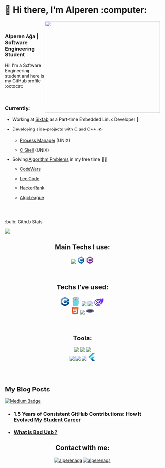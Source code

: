 <h1 align="left">👋 Hi there, I'm Alperen :computer:</h1>

<img src="https://media.giphy.com/media/iIqmM5tTjmpOB9mpbn/giphy.gif?cid=790b761110123f073736663fcd84311e0805e0295912e063&rid=giphy.gif&ct=g" align="right" width="375" height="300">

<br>

<h3 align="Left"> Alperen Ağa | Software Engineering Student</h3>

Hi! I'm a Software Engineering student and here is my GitHub profile :octocat:

<br>

<h3> Currently: </h3>

  - Working at [Sixfab](https://github.com/sixfab) as a Part-time Embedded Linux Developer 💼

  - Developing side-projects with [C and C++](https://github.com/Alperencode/C-and-CPP) ✍

    - [Process Manager](https://github.com/Alperencode/Process-Manager) (UNIX)
  
    - [C Shell](https://github.com/Alperencode/C-Shell) (UNIX)
  

  - Solving [Algorithm Problems](https://github.com/Alperencode/Algorithm-Solutions) in my free time 👨‍💻
  
    - [CodeWars](https://www.codewars.com/users/Alperencode)
  
    - [LeetCode](https://leetcode.com/alperencode)
  
    - [HackerRank](https://www.hackerrank.com/alperencode?hr_r=1)
  
    - [AlgoLeague](https://algoleague.com/profile/alperencode/overview)
  
  
<br><br>

<p align="left">:bulb: Github Stats</p>
<img src="https://github-readme-stats.vercel.app/api?username=alperencode&theme=gruvbox&show_icons=true">

<br>

<h2 align="center">Main Techs I use:</h2>

<p align="center">
<code><img width="10%" src="https://www.vectorlogo.zone/logos/python/python-ar21.svg"></code>
<code><img width="5%" src="https://raw.githubusercontent.com/devicons/devicon/master/icons/c/c-original.svg"></code>
<code><img width="5%" src="https://raw.githubusercontent.com/devicons/devicon/master/icons/csharp/csharp-original.svg"></code>
</p>

<br>

<h2 align="center">Techs I've used:</h2>

<p align="center">
<code><img width="6%" src="https://raw.githubusercontent.com/devicons/devicon/master/icons/cplusplus/cplusplus-original.svg"></code>
<code><img width="6%" src="https://raw.githubusercontent.com/devicons/devicon/master/icons/go/go-original.svg"></code>
<code><img width="10%" src="https://www.vectorlogo.zone/logos/arduino/arduino-ar21.svg"></code>
<code><img width="13%" src="https://www.vectorlogo.zone/logos/dartlang/dartlang-ar21.svg"></code>
<code><img width="7%" src="img/blazor.svg"></code> <br>
<code><img width="5%" src="https://raw.githubusercontent.com/devicons/devicon/master/icons/html5/html5-original.svg"></code>
<code><img width="5%" src="https://www.vectorlogo.zone/logos/w3_css/w3_css-icon.svg"></code>
<code><img width="5%" src="https://raw.githubusercontent.com/devicons/devicon/master/icons/php/php-original.svg"></code>
</p>

<br>

<h2 align="center">Tools:</h3>
<p align="center">
<code><img width="5%" src="https://www.vectorlogo.zone/logos/linux/linux-icon.svg"></code>
<code><img width="4%" src="https://www.vectorlogo.zone/logos/vim/vim-icon.svg"></code>
<code><img width="10%" src="https://www.vectorlogo.zone/logos/visualstudio_code/visualstudio_code-ar21.svg"></code>
<br>
<code><img width="10%" src="https://www.vectorlogo.zone/logos/git-scm/git-scm-ar21.svg"></code>
<code><img width="10%" src="https://www.vectorlogo.zone/logos/raspberrypi/raspberrypi-ar21.svg"></code>
<code><img width="10%" src="https://www.vectorlogo.zone/logos/unity3d/unity3d-ar21.svg"></code>
<code><img width="5%" src="https://raw.githubusercontent.com/devicons/devicon/master/icons/flutter/flutter-original.svg"></code>

</p>

<br><br>

<h2> My Blog Posts </h2>

[![Medium Badge](https://img.shields.io/badge/AlperenAğa-Medium-green?style=for-the-badge&logo=medium)](https://medium.com/@Alperenaga)

<h3>
  <ul>
    <li> <a href="https://medium.com/@alperenaga/1-5-years-of-consistent-github-contributions-how-it-evolved-my-student-career-390b9b15ebb1" target="blank">1.5 Years of Consistent GitHub Contributions: How It Evolved My Student Career</a> </li><br>
    <li> <a href="https://medium.com/@alperenaga/bad-usb-5a0cd2790e09" target="blank">What is Bad Usb ?</a> </li>
  </ul>
</h3>


<h2 align="center">Contact with me:</h2>

<p align=center>
  <a href="mailto:alperencode@gmail.com?body=Hi%20Alperen%2C%0D%0A%0D%0A" target="blank"><img align="center" src="https://www.vectorlogo.zone/logos/gmail/gmail-ar21.svg" alt="alperenaga" width="10%" /></a>
  <a href="https://www.linkedin.com/in/alperenaga/" target="blank"><img align="center" src="https://www.vectorlogo.zone/logos/linkedin/linkedin-ar21.svg" alt="alperenaga" width="10%" /></a>
</p>
